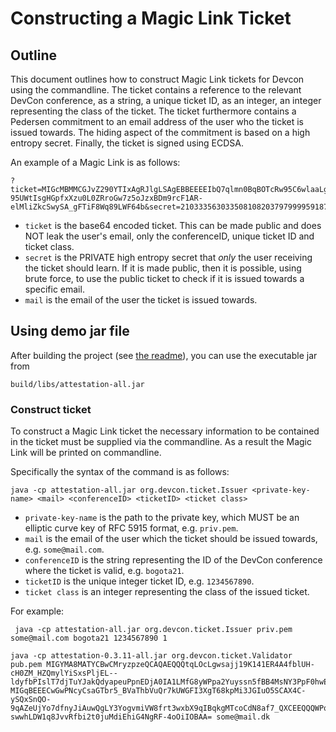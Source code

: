 # Constructing a Magic Link Ticket

## Outline

This document outlines how to construct Magic Link tickets for Devcon using the commandline. 
The ticket contains a reference to the relevant DevCon conference, as a string, a unique ticket ID, as an integer, an integer representing the class of the ticket.
The ticket furthermore contains a Pedersen commitment to an email address of the user who the ticket is issued towards. The hiding aspect of the commitment is based on a high entropy secret. 
Finally, the ticket is signed using ECDSA.

An example of a Magic Link is as follows:

    ?ticket=MIGcMBMMCGJvZ290YTIxAgRJlgLSAgEBBEEEEIbQ7qlmn0BqBOTcRw95C6wlaaLg6cMQ3fFLHFx5Qk8e77yHMISrAd4adMw1aqbVeAQ3iDfZdMrSoWoLnTHGLANCALWCu66ayo8VVo-95UWtIsgHGpfxXzu0L0ZRroGw7z5oJzxBDm9rcF1AR-elMliZkcSwySA_gFTiF8Wq89LWF64b&secret=21033356303350810820379799995918750445469937420755277029181164058960176667547&mail=some@mail.com

- `ticket` is the base64 encoded ticket. This can be made public and does NOT leak the user's email, only the conferenceID, unique ticket ID and ticket class. 
- `secret` is the PRIVATE high entropy secret that *only* the user receiving the ticket should learn. If it is made public, then it is possible, using brute force, to use the public ticket to check if it is issued towards a specific email. 
- `mail` is the email of the user the ticket is issued towards. 

## Using demo jar file

After building the project (see [the readme](README.md)), you can use the executable jar from  

    build/libs/attestation-all.jar

### Construct ticket

To construct a Magic Link ticket the necessary information to be contained in the ticket must be supplied via the commandline.
As a result the Magic Link will be printed on commandline.

Specifically the syntax of the command is as follows:

    java -cp attestation-all.jar org.devcon.ticket.Issuer <private-key-name> <mail> <conferenceID> <ticketID> <ticket class>

- `private-key-name` is the path to the private key, which MUST be an elliptic curve key of RFC 5915 format, e.g. `priv.pem`.
- `mail` is the email of the user which the ticket should be issued towards, e.g. `some@mail.com`.
- `conferenceID` is the string representing the ID of the DevCon conference where the ticket is valid, e.g. `bogota21`.
- `ticketID` is the unique integer ticket ID, e.g. `1234567890`.
- `ticket class` is an integer representing the class of the issued ticket.

For example:

     java -cp attestation-all.jar org.devcon.ticket.Issuer priv.pem some@mail.com bogota21 1234567890 1

    java -cp attestation-0.3.11-all.jar org.devcon.ticket.Validator pub.pem MIGYMA8MATYCBwCMryzpzeQCAQAEQQQtqLOcLgwsajj19K141ER4A4fblUH-cH0ZM_HZQmylYiSxsPljEL--ldyfbPIslT7djTuYJakQdyapeuPpnEDjA0IA1LMfG8yWPpa2Yuyssn5fBB4MsNY3PpF0hwELzugBxw96zU4Q2k9jz5_L3Y3qIyshm8AH5EiIwm5k5LIZs3idghw= MIGqBEEECwGwPNcyCsaGTbr5_BVaThbVuQr7kUWGFI3XgT68kpMi3JGIuO5SCAX4C-ySQxSnQO-9qAZeUjYo7dfnyJiAuwQgLY3YogvmiVW8frt3wxbX9qIBqkgMTcoCdN8af7_QXCEEQQQWPq3mXaFk68AgZgOXq0ORy1XPeTicyazBHv7WGDa_3x-swwhLDW1q8JvvRfbi2t0juMdiEhiG4NgRF-4oOiIOBAA= some@mail.dk
